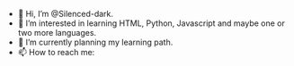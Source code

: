 - 👋 Hi, I’m @Silenced-dark.
- 👀 I’m interested in learning HTML, Python, Javascript and maybe one or two more languages.
- 🌱 I’m currently planning my learning path.
- 📫 How to reach me: 

<!---
Silenced-dark/Silenced-dark is a ✨ special ✨ repository because its `README.md` (this file) appears on your GitHub profile.
You can click the Preview link to take a look at your changes.
--->
